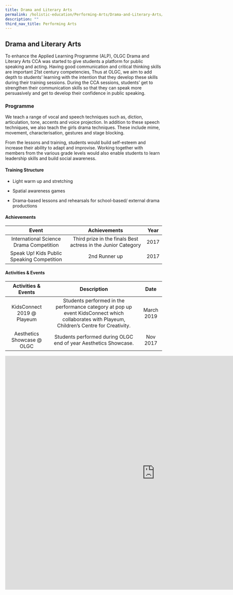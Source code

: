 ```yaml
---
title: Drama and Literary Arts
permalink: /holistic-education/Performing-Arts/Drama-and-Literary-Arts/
description: ""
third_nav_title: Performing Arts
---
```

## Drama and Literary Arts

To enhance the Applied Learning Programme (ALP), OLGC Drama and Literary Arts CCA was started to give students a platform for public speaking and acting. Having good communication and critical thinking skills are important 21st century competencies, Thus at OLGC, we aim to add depth to students’ learning with the intention that they develop these skills during their training sessions. During the CCA sessions, students’ get to strengthen their communication skills so that they can speak more persuasively and get to develop their confidence in public speaking.  

### Programme

We teach a range of vocal and speech techniques such as, diction, articulation, tone, accents and voice projection. In addition to these speech techniques, we also teach the girls drama techniques. These include mime, movement, characterisation, gestures and stage blocking.&nbsp;

  

From the lessons and training, students would build self-esteem and increase their ability to adapt and improvise. Working together with members from the various grade levels would also enable students to learn leadership skills and build social awareness.

#### Training Structure


*   Light warm up and stretching  
    
*   Spatial awareness games  
    
*   Drama-based lessons and rehearsals for school-based/ external drama productions

#### Achievements 

|                    Event                   |                          Achievements                         | Year |
|:------------------------------------------:|:-------------------------------------------------------------:|:----:|
| International Science Drama Competition    | Third prize in the finals Best actress in the Junior Category | 2017 |
| Speak Up! Kids Public Speaking Competition |                         2nd  Runner up                        | 2017 |

#### Activities &amp; Events

|     Activities &amp; Events     |                                                                  Description                                                                  |    Date    |
|:---------------------------:|:---------------------------------------------------------------------------------------------------------------------------------------------:|:----------:|
| KidsConnect 2019 @ Playeum  | Students performed in the performance category at pop up event KidsConnect which collaborates with Playeum, Children’s Centre for Creativity. | March 2019 |
| Aesthetics Showcase @ OLGC  | Students performed during OLGC end of year Aesthetics Showcase.                                                                               |  Nov 2017  |

<iframe allowfullscreen="true" height="749" width="960" frameborder="0" src="https://docs.google.com/presentation/d/e/2PACX-1vQtYOs9LuMJkpGMO4W38-NGiml-B2hkW44IZEuxmK1FbUkOlkqr_KKTj7BgBaT6bdI40VrXVqbOH905/embed?start=false&amp;loop=false&amp;delayms=3000"></iframe>